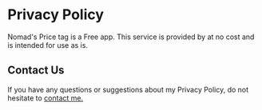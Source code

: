 # Privacy Policy
Nomad's Price tag is a Free app. This service is provided by at no cost and is intended for use as is.

## Contact Us
If you have any questions or suggestions about my Privacy Policy, do not hesitate to [contact me.](mailto:piste08_afoot@icloud.com)
